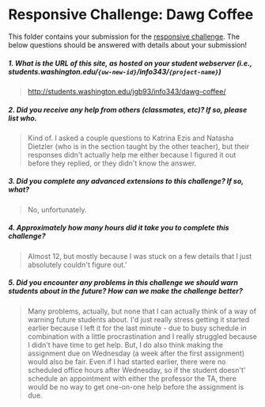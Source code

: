 # Responsive Challenge: Dawg Coffee

This folder contains your submission for the [responsive challenge](http://faculty.washington.edu/mikefree/info343/#/challenges/responsive). The below questions should be answered with details about your submission!

##### 1. What is the URL of this site, as hosted on your student webserver (i.e., students.washington.edu/<code>{uw-new-id}</code>/info343/<code>{project-name}</code>) #####
> http://students.washington.edu/jgb93/info343/dawg-coffee/

##### 2. Did you receive any help from others (classmates, etc)? If so, please list who. #####
> Kind of.  I asked a couple questions to Katrina Ezis and Natasha Dietzler (who is in the section taught by the other teacher), but their responses didn't actually help me either because I figured it out before they replied, or they didn't know the answer.

##### 3. Did you complete any advanced extensions to this challenge? If so, what? #####
> No, unfortunately.

##### 4. Approximately how many hours did it take you to complete this challenge? #####
> Almost 12, but mostly because I was stuck on a few details that I just absolutely couldn't figure out.'

##### 5. Did you encounter any problems in this challenge we should warn students about in the future? How can we make the challenge better? #####
> Many problems, actually, but none that I can actually think of a way of warning future students about.  I'd just really stress getting it started earlier because I left it for the last minute - due to busy schedule in combination with a little procrastination and I really struggled because I didn't have time to get help.  But, I do also think making the assignment due on Wednesday (a week after the first assignment) would also be fair.  Even if I had started earlier, there were no scheduled office hours after Wednesday, so if the student doesn't' schedule an appointment with either the professor the TA, there would be no way to get one-on-one help before the assignment is due.

